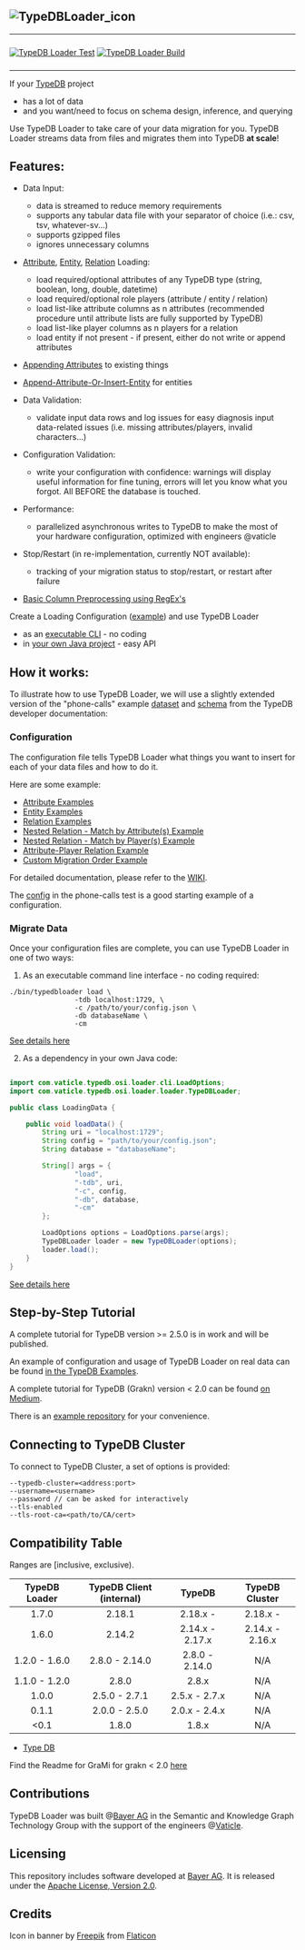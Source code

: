 ![TypeDBLoader_icon](https://github.com/bayer-science-for-a-better-life/grami/blob/master/typedbloader.png?raw=true)
---
---

###   

[![TypeDB Loader Test](https://github.com/bayer-science-for-a-better-life/grami/actions/workflows/testandbuild.yaml/badge.svg)](https://github.com/bayer-science-for-a-better-life/grami/actions/workflows/testandbuild.yaml)
[![TypeDB Loader Build](https://github.com/bayer-science-for-a-better-life/grami/actions/workflows/release.yaml/badge.svg)](https://github.com/bayer-science-for-a-better-life/grami/actions/workflows/release.yaml)

###

---

If your [TypeDB](https://github.com/vaticle/typedb) project

- has a lot of data
- and you want/need to focus on schema design, inference, and querying

Use TypeDB Loader to take care of your data migration for you. TypeDB Loader streams data from files and migrates them
into TypeDB **at scale**!

## Features:

- Data Input:
    - data is streamed to reduce memory requirements
    - supports any tabular data file with your separator of choice (i.e.: csv, tsv, whatever-sv...)
    - supports gzipped files
    - ignores unnecessary columns
- [Attribute](https://github.com/typedb-osi/typedb-loader/wiki/02-Loading-Attributes), [Entity](https://github.com/typedb-osi/typedb-loader/wiki/03-Loading-Entities), [Relation](https://github.com/typedb-osi/typedb-loader/wiki/04-Loading-Relations)
  Loading:
    - load required/optional attributes of any TypeDB type (string, boolean, long, double, datetime)
    - load required/optional role players (attribute / entity / relation)
    - load list-like attribute columns as n attributes (recommended procedure until attribute lists are fully supported
      by TypeDB)
    - load list-like player columns as n players for a relation
    - load entity if not present - if present, either do not write or append attributes
- [Appending Attributes](https://github.com/typedb-osi/typedb-loader/wiki/05-Appending-Attributes) to existing things
- [Append-Attribute-Or-Insert-Entity](https://github.com/typedb-osi/typedb-loader/wiki/06-Append-Or-Insert) for entities
- Data Validation:
    - validate input data rows and log issues for easy diagnosis input data-related issues (i.e. missing
      attributes/players, invalid characters...)
- Configuration Validation:
    - write your configuration with confidence: warnings will display useful information for fine tuning, errors will
      let you know what you forgot. All BEFORE the database is touched.
- Performance:
    - parallelized asynchronous writes to TypeDB to make the most of your hardware configuration, optimized with
      engineers @vaticle
- Stop/Restart (in re-implementation, currently NOT available):
    - tracking of your migration status to stop/restart, or restart after failure

- [Basic Column Preprocessing using RegEx's](https://github.com/typedb-osi/typedb-loader/wiki/08-Preprocessing)

Create a Loading
Configuration ([example](https://github.com/typedb-osi/typedb-loader/blob/master/src/test/resources/phoneCalls/config.json))
and use TypeDB Loader

- as an [executable CLI](https://github.com/typedb-osi/typedb-loader/wiki/10-TypeDB-Loader-as-Executable-CLI) - no
  coding
- in [your own Java project](https://github.com/typedb-osi/typedb-loader/wiki/09-TypeDB-Loader-as-Dependency) - easy API

## How it works:

To illustrate how to use TypeDB Loader, we will use a slightly extended version of the "phone-calls"
example [dataset](https://github.com/typedb-osi/typedb-loader/tree/master/src/test/resources/phoneCalls)
and [schema](https://github.com/typedb-osi/typedb-loader/blob/master/src/test/resources/phoneCalls/schema.gql) from the
TypeDB developer documentation:

### Configuration

The configuration file tells TypeDB Loader what things you want to insert for each of your data files and how to do it.

Here are some example:

- [Attribute Examples](https://github.com/typedb-osi/typedb-loader/wiki/02-Loading-Attributes)
- [Entity Examples](https://github.com/typedb-osi/typedb-loader/wiki/03-Loading-Entities)
- [Relation Examples](https://github.com/typedb-osi/typedb-loader/wiki/04-Loading-Relations)
- [Nested Relation - Match by Attribute(s) Example](https://github.com/typedb-osi/typedb-loader/wiki/04-Loading-Relations#loading-relations-with-entityrelation-players-matched-on-attribute-ownerships-incl-nested-relations)
- [Nested Relation - Match by Player(s) Example](https://github.com/typedb-osi/typedb-loader/wiki/04-Loading-Relations#loading-relations-relation-players-matching-on-players-in-playing-relation-incl-nested-relations)
- [Attribute-Player Relation Example](https://github.com/typedb-osi/typedb-loader/wiki/04-Loading-Relations#loading-relations-with-attribute-players)
- [Custom Migration Order Example](https://github.com/typedb-osi/typedb-loader/wiki/07-Custom-Load-Order)

For detailed documentation, please refer to the [WIKI](https://github.com/bayer-science-for-a-better-life/grami/wiki).

The [config](https://github.com/typedb-osi/typedb-loader/tree/master/src/test/resources/phoneCalls/config.json) in the
phone-calls test is a good starting example of a configuration.

### Migrate Data

Once your configuration files are complete, you can use TypeDB Loader in one of two ways:

1. As an executable command line interface - no coding required:

```Shell
./bin/typedbloader load \
                -tdb localhost:1729, \
                -c /path/to/your/config.json \
                -db databaseName \
                -cm
```

[See details here](https://github.com/typedb-osi/typedb-loader/wiki/10-TypeDB-Loader-as-Executable-CLI)

2. As a dependency in your own Java code:

```Java

import com.vaticle.typedb.osi.loader.cli.LoadOptions;
import com.vaticle.typedb.osi.loader.loader.TypeDBLoader;

public class LoadingData {

    public void loadData() {
        String uri = "localhost:1729";
        String config = "path/to/your/config.json";
        String database = "databaseName";

        String[] args = {
                "load",
                "-tdb", uri,
                "-c", config,
                "-db", database,
                "-cm"
        };

        LoadOptions options = LoadOptions.parse(args);
        TypeDBLoader loader = new TypeDBLoader(options);
        loader.load();
    }
}
```

[See details here](https://github.com/typedb-osi/typedb-loader/wiki/09-TypeDB-Loader-as-Dependency)

## Step-by-Step Tutorial

A complete tutorial for TypeDB version >= 2.5.0 is in work and will be published.

An example of configuration and usage of TypeDB Loader on real data can be
found [in the TypeDB Examples](https://github.com/vaticle/typedb-examples/tree/master/biology/catalogue_of_life).

A complete tutorial for TypeDB (Grakn) version < 2.0 can be
found [on Medium](https://medium.com/@hkuich/introducing-grami-a-data-migration-tool-for-grakn-d4051582f867).

There is an [example repository](https://github.com/bayer-science-for-a-better-life/grami-example) for your convenience.

## Connecting to TypeDB Cluster

To connect to TypeDB Cluster, a set of options is provided:

```
--typedb-cluster=<address:port>
--username=<username>
--password // can be asked for interactively
--tls-enabled
--tls-root-ca=<path/to/CA/cert>
```

## Compatibility Table

Ranges are [inclusive, exclusive).

| TypeDB Loader | TypeDB Client (internal) |     TypeDB      | TypeDB Cluster  |
|:-------------:|:------------------------:|:---------------:|:---------------:|
|     1.7.0     |          2.18.1          |    2.18.x -     |    2.18.x -     |
|     1.6.0     |          2.14.2          | 2.14.x - 2.17.x | 2.14.x - 2.16.x |
| 1.2.0 - 1.6.0 |      2.8.0 - 2.14.0      | 2.8.0 - 2.14.0  |       N/A       |
| 1.1.0 - 1.2.0 |          2.8.0           |      2.8.x      |       N/A       |
|     1.0.0     |      2.5.0 - 2.7.1       |  2.5.x - 2.7.x  |       N/A       |
|     0.1.1     |      2.0.0 - 2.5.0       |  2.0.x - 2.4.x  |       N/A       |
|     <0.1      |          1.8.0           |      1.8.x      |       N/A       |

* [Type DB](https://github.com/vaticle/typedb)

Find the Readme for GraMi for grakn <
2.0 [here](https://github.com/bayer-science-for-a-better-life/grami/blob/b3d6d272c409d6c40254354027b49f90b255e1c3/README.md)

## Contributions

TypeDB Loader was built @[Bayer AG](https://www.bayer.com/) in the Semantic and Knowledge Graph Technology Group with
the support of the engineers @[Vaticle](https://github.com/vaticle).

## Licensing

This repository includes software developed at [Bayer AG](https://www.bayer.com/). It is released under
the [Apache License, Version 2.0](https://www.apache.org/licenses/LICENSE-2.0).

## Credits

Icon in banner by [Freepik](https://www.freepik.com") from [Flaticon](https://www.flaticon.com/)
